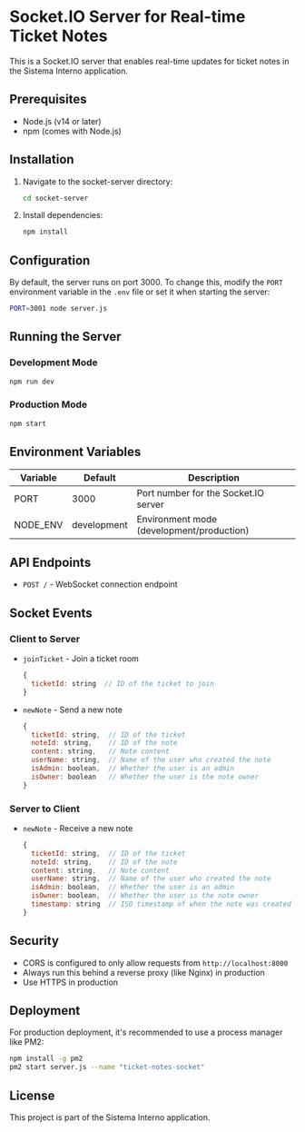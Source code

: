# Socket.IO Server for Real-time Ticket Notes

This is a Socket.IO server that enables real-time updates for ticket notes in the Sistema Interno application.

## Prerequisites

- Node.js (v14 or later)
- npm (comes with Node.js)

## Installation

1. Navigate to the socket-server directory:
   ```bash
   cd socket-server
   ```

2. Install dependencies:
   ```bash
   npm install
   ```

## Configuration

By default, the server runs on port 3000. To change this, modify the `PORT` environment variable in the `.env` file or set it when starting the server:

```bash
PORT=3001 node server.js
```

## Running the Server

### Development Mode
```bash
npm run dev
```

### Production Mode
```bash
npm start
```

## Environment Variables

| Variable | Default | Description |
|----------|---------|-------------|
| PORT     | 3000    | Port number for the Socket.IO server |
| NODE_ENV | development | Environment mode (development/production) |

## API Endpoints

- `POST /` - WebSocket connection endpoint

## Socket Events

### Client to Server
- `joinTicket` - Join a ticket room
  ```javascript
  {
    ticketId: string  // ID of the ticket to join
  }
  ```

- `newNote` - Send a new note
  ```javascript
  {
    ticketId: string,  // ID of the ticket
    noteId: string,    // ID of the note
    content: string,   // Note content
    userName: string,  // Name of the user who created the note
    isAdmin: boolean,  // Whether the user is an admin
    isOwner: boolean   // Whether the user is the note owner
  }
  ```

### Server to Client
- `newNote` - Receive a new note
  ```javascript
  {
    ticketId: string,  // ID of the ticket
    noteId: string,    // ID of the note
    content: string,   // Note content
    userName: string,  // Name of the user who created the note
    isAdmin: boolean,  // Whether the user is an admin
    isOwner: boolean,  // Whether the user is the note owner
    timestamp: string  // ISO timestamp of when the note was created
  }
  ```

## Security

- CORS is configured to only allow requests from `http://localhost:8000`
- Always run this behind a reverse proxy (like Nginx) in production
- Use HTTPS in production

## Deployment

For production deployment, it's recommended to use a process manager like PM2:

```bash
npm install -g pm2
pm2 start server.js --name "ticket-notes-socket"
```

## License

This project is part of the Sistema Interno application.
